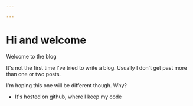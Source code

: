 ```yaml
---

---
```


# Hi and welcome

Welcome to the blog

It's not the first time I've tried to write a blog. Usually I don't get past more than one or two posts.

I'm hoping this one will be different though. Why?

* It's hosted on github, where I keep my code

